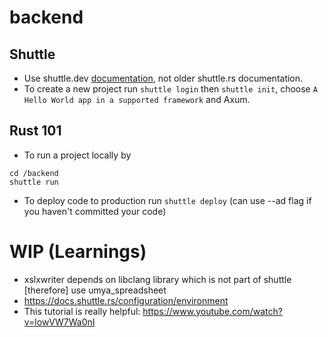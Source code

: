 # backend

## Shuttle
* Use shuttle.dev [documentation](https://docs.shuttle.dev/getting-started/installation), not older shuttle.rs documentation.
* To create a new project run `shuttle login` then `shuttle init`, choose `A Hello World app in a supported framework` and Axum.

## Rust 101
* To run a project locally by
```
cd /backend
shuttle run
```

* To deploy code to production run `shuttle deploy` (can use --ad flag if you haven't committed your code)


# WIP (Learnings)

* xslxwriter depends on libclang library which is not part of shuttle [therefore] use umya_spreadsheet
* https://docs.shuttle.rs/configuration/environment
* This tutorial is really helpful: https://www.youtube.com/watch?v=lowVW7Wa0nI